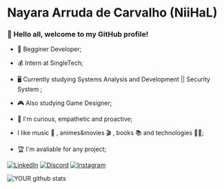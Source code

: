 # Nayara Arruda de Carvalho (NiiHaL)

### :handshake: Hello all, welcome to my GitHub profile!


- :beginner: Begginer Developer;

- :moneybag: Intern at SingleTech;

-  :desktop_computer: Currently studying Systems Analysis and Development || Security System ;

- :video_game: Also studying Game Designer;

- :call_me_hand: I'm curious, empathetic and proactive;

- I like music :metal: , animes&movies :clapper: , books :books: and technologies :woman_technologist:;

- :trophy: I'm avaliable for any project;
  

[![LinkedIn](https://img.shields.io/badge/LinkedIn-000?style=for-the-badge&logo=linkedin&logoColor=0E76A8)](https://www.linkedin.com/in/nihal182/)
[![Discord](https://img.shields.io/badge/Discord-000?style=for-the-badge&logo=discord)](https://www.discord.com/in/835557539210854421/)
[![Instagram](https://img.shields.io/badge/Instagram-000?style=for-the-badge&logo=instagram)](https://www.instagram.com/notexist4u/)
  


![YOUR github stats](https://github-readme-stats.vercel.app/api?username=Nihal182)

